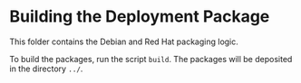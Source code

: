 # Building the Deployment Package

This folder contains the Debian and Red Hat packaging logic.

To build the packages, run the script `build`. The packages will be deposited in the directory
`../`.  
